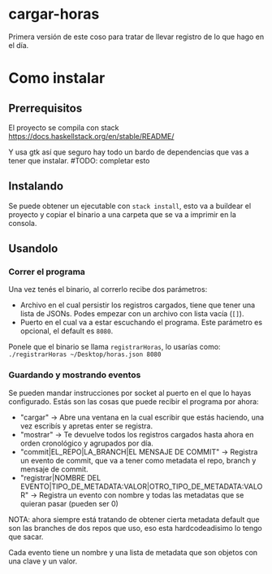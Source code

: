 # cargar-horas

Primera versión de este coso para tratar de llevar registro de lo que hago en el día.

# Como instalar

## Prerrequisitos

El proyecto se compila con stack
https://docs.haskellstack.org/en/stable/README/

Y usa gtk así que seguro hay todo un bardo de dependencias que vas a tener que instalar. #TODO: completar esto

## Instalando

Se puede obtener un ejecutable con `stack install`, esto va a buildear el proyecto y copiar el binario a una carpeta que se va a imprimir en la consola.

## Usandolo

### Correr el programa

Una vez tenés el binario, al correrlo recibe dos parámetros:
- Archivo en el cual persistir los registros cargados, tiene que tener una lista de JSONs. Podes empezar con un archivo con lista vacía (`[]`).
- Puerto en el cual va a estar escuchando el programa. Este parámetro es opcional, el default es `8080`.

Ponele que el binario se llama `registrarHoras`, lo usarías como:
`./registrarHoras ~/Desktop/horas.json 8080`

### Guardando y mostrando eventos

Se pueden mandar instrucciones por socket al puerto en el que lo hayas configurado.
Estás son las cosas que puede recibir el programa por ahora:
- "cargar" -> Abre una ventana en la cual escribir que estás haciendo, una vez escribís y apretas enter se registra.
- "mostrar" -> Te devuelve todos los registros cargados hasta ahora en orden cronológico y agrupados por día.
- "commit|EL_REPO|LA_BRANCH|EL MENSAJE DE COMMIT" -> Registra un evento de commit, que va a tener como metadata el repo, branch y mensaje de commit.
- "registrar|NOMBRE DEL EVENTO|TIPO_DE_METADATA:VALOR|OTRO_TIPO_DE_METADATA:VALOR" -> Registra un evento con nombre y todas las metadatas que se quieran pasar (pueden ser 0)

NOTA: ahora siempre está tratando de obtener cierta metadata default que son las branches de dos repos que uso, eso esta hardcodeadisimo lo tengo que sacar.

Cada evento tiene un nombre y una lista de metadata que son objetos con una clave y un valor.

